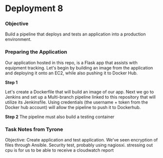 # Deployment 8

### Objective
Build a pipeline that deploys and tests an application into a production environment.



### Preparing the Application

Our application hosted in this repo, is a Flask app that assists with equipment tracking. Let's begin by building an image from the application and deploying it onto an EC2, while also pushing it to Docker Hub.

**Step 1**

Let's create a Dockerfile that will build an image of our app. Next we go to Jenkins and set up a Multi-branch pipeline linked to this repository that will utilize its Jenkinsfile. Using credentials (the username + token from the Docker hub account) will allow the pipeline to push it to Dockerhub.

**Step 2**
The pipeline must also build a testing container


### Task Notes from Tyrone
Objective: Create application and test application. We've seen encryption of files through Ansible. 
Security test, probably using nagiosxi. stressing out cpu is for us to be able to receive a cloudwatch report
